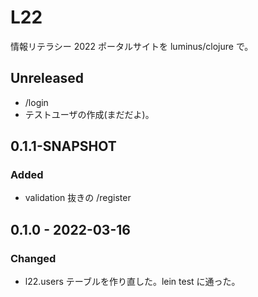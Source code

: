 # L22

情報リテラシー 2022 ポータルサイトを luminus/clojure で。

## Unreleased
- /login
- テストユーザの作成(まだだよ)。

## 0.1.1-SNAPSHOT
### Added
- validation 抜きの /register


## 0.1.0 - 2022-03-16
### Changed
- l22.users テーブルを作り直した。lein test に通った。

